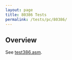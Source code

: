 ```yaml
---
layout: page
title: 80386 Tests
permalink: /tests/pc/80386/
---
```


Overview
---

See [test386.asm](test386.asm).
